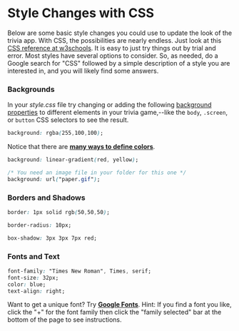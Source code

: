 # Style Changes with CSS

Below are some basic style changes you could use to update the look of the trivia app. With CSS, the possibilities are nearly endless. Just look at this [CSS reference at w3schools](https://www.w3schools.com/cssref/default.asp). It is easy to just try things out by trial and error. Most styles have several options to consider. So, as needed, do a Google search for "CSS" followed by a simple description of a style you are interested in, and you will likely find some answers.

### Backgrounds

In your _style.css_ file try changing or adding the following [background properties](https://www.w3schools.com/cssref/css3_pr_background.asp) to different elements in your trivia game,--like the  `body`, `.screen`, or `button` CSS selectors to see the result.

```css
background: rgba(255,100,100);
```

Notice that there are [**many ways to define colors**](https://www.w3schools.com/css/css_colors.asp).

```css
background: linear-gradient(red, yellow);
```

```css
/* You need an image file in your folder for this one */
background: url("paper.gif");
```

### Borders and Shadows

```css
border: 1px solid rgb(50,50,50);
```

```css
border-radius: 10px;
```

```css
box-shadow: 3px 3px 7px red;
```

### Fonts and Text

```css
font-family: "Times New Roman", Times, serif;
font-size: 32px;
color: blue;
text-align: right;
```

Want to get a unique font? Try [**Google Fonts**](https://fonts.google.com/). Hint: If you find a font you like, click the "+" for the font family then click the "family selected" bar at the bottom of the page to see instructions.

